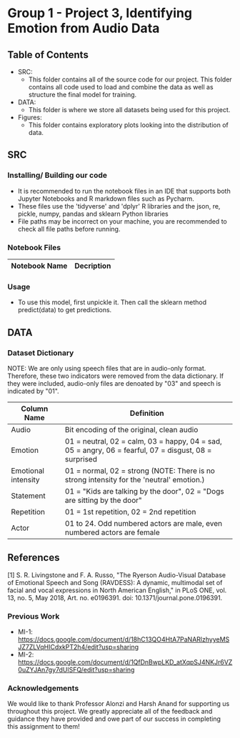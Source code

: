 # Group 1 - Project 3, Identifying Emotion from Audio Data

## Table of Contents
- SRC:
  - This folder contains all of the source code for our project. This folder contains all code used to load and combine the  data as well as structure the final model for training.
- DATA:
  - This folder is where we store all datasets being used for this project.
- Figures:
  -  This folder contains exploratory plots looking into the distribution of data. 

## SRC
### Installing/ Building our code
- It is recommended to run the notebook files in an IDE that supports both Jupyter Notebooks and R markdown files such as Pycharm.
- These files use the 'tidyverse' and 'dplyr' R libraries and the json, re, pickle, numpy, pandas and sklearn Python libraries
- File paths may be incorrect on your machine, you are recommended to check all file paths before running.
  
### Notebook Files
| Notebook Name | Decription |
| -------- | -------- |


### Usage
- To use this model, first unpickle it. Then call the sklearn method predict(data) to get predictions.

## DATA
### Dataset Dictionary
NOTE: We are only using speech files that are in audio-only format. Therefore, these two indicators were removed from the data dictionary. If they were included, audio-only files are denoated by "03" and speech is indicated by "01".

| Column Name | Definition | 
| -------- | -------- |
| Audio | Bit encoding of the original, clean audio |
| Emotion | 01 = neutral, 02 = calm, 03 = happy, 04 = sad, 05 = angry, 06 = fearful, 07 = disgust, 08 = surprised |
| Emotional intensity | 01 = normal, 02 = strong (NOTE: There is no strong intensity for the 'neutral' emotion.) |
| Statement | 01 = "Kids are talking by the door", 02 = "Dogs are sitting by the door" |
| Repetition | 01 = 1st repetition, 02 = 2nd repetition |
| Actor |01 to 24. Odd numbered actors are male, even numbered actors are female |

## References
[1] S. R. Livingstone and F. A. Russo, "The Ryerson Audio-Visual Database of Emotional Speech and Song (RAVDESS): A dynamic, multimodal set of facial and vocal expressions in North American English," in PLoS ONE, vol. 13, no. 5, May 2018, Art. no. e0196391. doi: 10.1371/journal.pone.0196391.

### Previous Work
- MI-1: https://docs.google.com/document/d/18hC13QO4HtA7PaNARlzhyyeMSJZ7ZLVqHICdxkPT2h4/edit?usp=sharing
- MI-2: https://docs.google.com/document/d/1QfDnBwpLKD_atXqpSJ4NKJr6VZ0uZYJAn7gy7dUlSFQ/edit?usp=sharing

### Acknowledgements
We would like to thank Professor Alonzi and Harsh Anand for supporting us throughout this project. We greatly appreciate all of the feedback and guidance they have provided and owe part of our success in completing this assignment to them!
